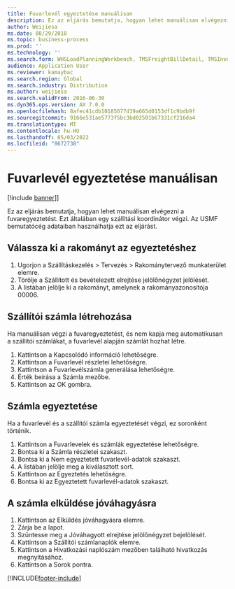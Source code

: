 ```yaml
---
title: Fuvarlevél egyeztetése manuálisan
description: Ez az eljárás bemutatja, hogyan lehet manuálisan elvégezni a fuvaregyeztetést.
author: Weijiesa
ms.date: 08/29/2018
ms.topic: business-process
ms.prod: ''
ms.technology: ''
ms.search.form: WHSLoadPlanningWorkbench, TMSFreightBillDetail, TMSInvoiceTable, TMSFreightBillInvoiceReconcile, TMSInvoiceJournal, LedgerJournalTable, LedgerJournalTransDaily, TMSFBDetailReconcile
audience: Application User
ms.reviewer: kamaybac
ms.search.region: Global
ms.search.industry: Distribution
ms.author: weijiesa
ms.search.validFrom: 2016-06-30
ms.dyn365.ops.version: AX 7.0.0
ms.openlocfilehash: 8afec41cdb10185077d39a665d0153df1c9bdb9f
ms.sourcegitcommit: 9166e531ae5773f5bc3bd02501b67331cf216da4
ms.translationtype: MT
ms.contentlocale: hu-HU
ms.lasthandoff: 05/03/2022
ms.locfileid: "8672738"
---
```

# <a name="reconcile-freight-manually"></a>Fuvarlevél egyeztetése manuálisan

[!include [banner](../../includes/banner.md)]]

Ez az eljárás bemutatja, hogyan lehet manuálisan elvégezni a fuvaregyeztetést. Ezt általában egy szállítási koordinátor végzi. Az USMF bemutatócég adataiban használhatja ezt az eljárást.


## <a name="select-a-load-to-reconcile"></a>Válassza ki a rakományt az egyeztetéshez
1. Ugorjon a Szállításkezelés > Tervezés > Rakománytervező munkaterület elemre.
2. Törölje a Szállított és bevételezett elrejtése jelölőnégyzet jelölését. 
3. A listában jelölje ki a rakományt, amelynek a rakományazonosítója 00006.

## <a name="create-a-carrier-invoice"></a>Szállítói számla létrehozása
Ha manuálisan végzi a fuvaregyeztetést, és nem kapja meg automatikusan a szállítói számlákat, a fuvarlevél alapján számlát hozhat létre.  
1. Kattintson a Kapcsolódó információ lehetőségre.
2. Kattintson a Fuvarlevél részletei lehetőségre.
3. Kattintson a Fuvarlevélszámla generálása lehetőségre.
4. Érték beírása a Számla mezőbe.
5. Kattintson az OK gombra.

## <a name="reconcile-the-invoice"></a>Számla egyeztetése
Ha a fuvarlevél és a szállítói számla egyeztetését végzi, ez soronként történik.  
1. Kattintson a Fuvarlevelek és számlák egyeztetése lehetőségre.
2. Bontsa ki a Számla részletei szakaszt.
3. Bontsa ki a Nem egyeztetett fuvarlevél-adatok szakaszt.
4. A listában jelölje meg a kiválasztott sort.
5. Kattintson az Egyeztetés lehetőségre.
6. Bontsa ki az Egyeztetett fuvarlevél-adatok szakaszt.

## <a name="submit-the-invoice-for-approval"></a>A számla elküldése jóváhagyásra
1. Kattintson az Elküldés jóváhagyásra elemre.
2. Zárja be a lapot.
3. Szüntesse meg a Jóváhagyott elrejtése jelölőnégyzet bejelölését. 
4. Kattintson a Szállítói számlanaplók elemre.
5. Kattintson a Hivatkozási naplószám mezőben található hivatkozás megnyitásához.
6. Kattintson a Sorok pontra.



[!INCLUDE[footer-include](../../../includes/footer-banner.md)]